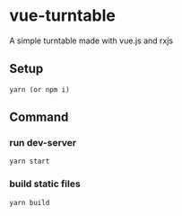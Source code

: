 # vue-turntable
A simple turntable made with vue.js and rxjs
## Setup
```
yarn (or npm i)
```
## Command
### run dev-server
```
yarn start
```
### build static files
```
yarn build
```
